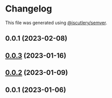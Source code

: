 # Changelog

This file was generated using [@jscutlery/semver](https://github.com/jscutlery/semver).

## 0.0.1 (2023-02-08)



## [0.0.3](https://github.com/ntrehout/nrwl-coding-assignment/compare/charts-server-0.0.2...charts-server-0.0.3) (2023-01-16)



## [0.0.2](https://github.com/ntrehout/nrwl-coding-assignment/compare/charts-server-0.0.1...charts-server-0.0.2) (2023-01-09)



## 0.0.1 (2023-01-06)

